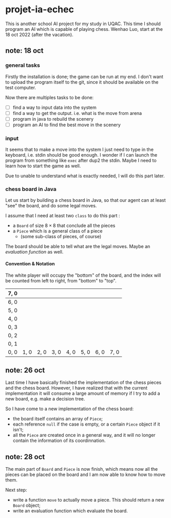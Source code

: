 # projet-ia-echec

This is another school AI project for my study in UQAC. This time I should program an AI which is capable of playing chess.
Wenhao Luo, start at the 18 oct 2022 (after the vacation).

## note: 18 oct

### general tasks

Firstly the installation is done; the game can be run at my end. I don't want to upload the program itself to the git, since it should be available on the test computer.

Now there are multiples tasks to be done:

- [ ] find a way to input data into the system
- [ ] find a way to get the output. i.e. what is the move from arena
- [ ] program in java to rebuild the scenery
- [ ] program an AI to find the best move in the scenery

### input

It seems that to make a move into the system I just need to type in the keyboard, i.e. stdin should be good enough. I wonder if I can launch the program from something like `exec` after dup2 the stdin. Maybe I need to learn how to start the game as well.

Due to unable to understand what is exactly needed, I will do this part later.

### chess board in Java

Let us start by building a chess board in Java, so that our agent can at least "see" the board, and do some legal moves.

I assume that I need at least two `class` to do this part :

- a `Board` of size $8 \times 8$ that conclude all the pieces
- a `Piece` which is a general class of a piece
  - (some sub-class of pieces, of course)

The board should be able to tell what are the legal moves. Maybe an *evaluation function* as well.

#### Convention & Notation

The white player will occupy the "bottom" of the board, and the index will be counted from left to right, from "bottom" to "top".

| 7, 0 |      |      |      |      |      |      |      |
| ---- | ---- | ---- | ---- | ---- | ---- | ---- | ---- |
| 6, 0 |      |      |      |      |      |      |      |
| 5, 0 |      |      |      |      |      |      |      |
| 4, 0 |      |      |      |      |      |      |      |
| 0, 3 |      |      |      |      |      |      |      |
| 0, 2 |      |      |      |      |      |      |      |
| 0, 1 |      |      |      |      |      |      |      |
| 0, 0 | 1, 0 | 2, 0 | 3, 0 | 4, 0 | 5, 0 | 6, 0 | 7, 0 |

## note: 26 oct

Last time I have basically finished the implementation of the chess pieces and the chess board. However, I have realized that with the current implementation it will consume a large amount of memory if I try to add a new board, e.g. make a decision tree.

So I have come to a new implementation of the chess board:

- the board itself contains an array of `Piece`;
- each reference `null` if the case is empty, or a certain `Piece` object if it isn't;
- all the `Piece` are created once in a general way, and it will no longer contain the information of its coordinnation.

## note: 28 oct

The main part of `Board` and `Piece` is now finish, which means now all the pieces can be placed on the board and I am now able to know how to move them.

Next step:

- write a function `move` to actually move a piece. This should return a new `Board` object;
- write an evaluation function which evaluate the board.

